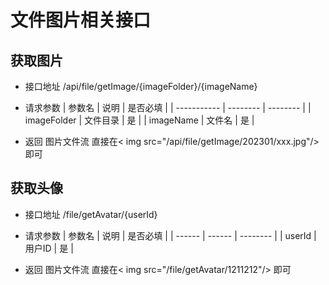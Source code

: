 # 文件图片相关接口

## 获取图片
- 接口地址 /api/file/getImage/{imageFolder}/{imageName}
  
- 请求参数
  | 参数名      | 说明     | 是否必填 |
  | ----------- | -------- | -------- |
  | imageFolder | 文件目录 | 是       |
  | imageName   | 文件名   | 是       |

- 返回
  图片文件流 直接在< img src="/api/file/getImage/202301/xxx.jpg"/> 即可

## 获取头像
- 接口地址 /file/getAvatar/{userId}
  
- 请求参数
  | 参数名 | 说明   | 是否必填 |
  | ------ | ------ | -------- |
  | userId | 用户ID | 是       |


- 返回
  图片文件流 直接在< img src="/file/getAvatar/1211212"/> 即可